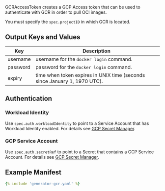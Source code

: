 GCRAccessToken creates a GCP Access token that can be used to authenticate with GCR in order to pull OCI images.

You must specify the `spec.projectID` in which GCR is located.

## Output Keys and Values

| Key        | Description                                                               |
| ---------- | ------------------------------------------------------------------------- |
| username   | username for the `docker login` command.                                  |
| password   | password for the `docker login` command.                                  |
| expiry     | time when token expires in UNIX time (seconds since January 1, 1970 UTC). |

## Authentication

### Workload Identity

Use `spec.auth.workloadIdentity` to point to a Service Account that has Workload Identity enabled.
For details see [GCP Secret Manager](../provider/google-secrets-manager.md#authentication).


### GCP Service Account

Use `spec.auth.secretRef` to point to a Secret that contains a GCP Service Account.
For details see [GCP Secret Manager](../provider/google-secrets-manager.md#authentication).

## Example Manifest

```yaml
{% include 'generator-gcr.yaml' %}
```
